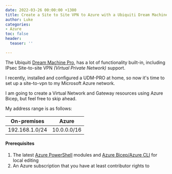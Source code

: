 ```yaml
---
date: 2022-03-26 00:00:00 +1300
title: Create a Site to Site VPN to Azure with a Ubiquiti Dream Machine Pro
author: Luke
categories:
- Azure
toc: false
header:
  teaser: ''

---
```

The Ubiquiti [Dream Machine Pro](https://store.ui.com/collections/unifi-network-unifi-os-consoles/products/udm-pro "Dream Machine Pro"), has a lot of functionality built-in, including IPsec Site-to-site VPN _(Virtual Private Network)_ support.

I recently, installed and configured a UDM-PRO at home, so now it's time to set up a site-to-vpn to my Microsoft Azure network.

I am going to create a Virtual Network and Gateway resources using Azure Bicep, but feel free to skip ahead.

My address range is as follows:

| On-premises    | Azure       |
| -------------- | ----------- |
| 192.168.1.0/24 | 10.0.0.0/16 |

#### Prerequisites

1. The latest [Azure PowerShell](https://docs.microsoft.com/en-us/powershell/azure/install-az-ps?view=azps-7.1.0) modules and [Azure Bicep/Azure CLI](https://docs.microsoft.com/en-us/azure/azure-resource-manager/bicep/install) for local editing
2. An Azure subscription that you have at least contributor rights to